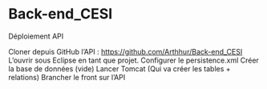 # Back-end_CESI

 Déploiement API

Cloner depuis GitHub l’API :
https://github.com/Arthhur/Back-end_CESI
L’ouvrir sous Eclipse en tant que projet.
Configurer le persistence.xml
Créer la base de données (vide)
Lancer Tomcat (Qui va créer les tables + relations)
Brancher le front sur l’API
